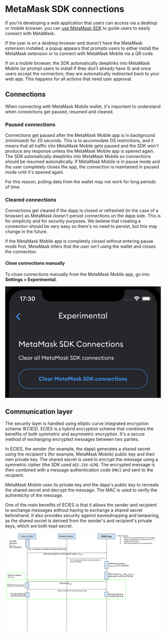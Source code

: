 # MetaMask SDK connections

If you're developing a web application that users can access via a desktop or mobile browser, you
can [use MetaMask SDK](../how-to/use-sdk) to guide users to easily connect with MetaMask.

If the user is on a desktop browser and doesn't have the MetaMask extension installed, a popup
appears that prompts users to either install the MetaMask extension or to connect with MetaMask
Mobile via a QR code.

If on a mobile browser, the SDK automatically deeplinks into MetaMask Mobile (or prompt users to
install if they don't already have it) and once users accept the connection, they are
automatically redirected back to your web app.
This happens for all actions that need user approval.

## Connections

When connecting with MetaMask Mobile wallet, it's important to understand when connections get
paused, resumed and cleared.

### Paused connections

Connections get paused after the MetaMask Mobile app is in background (minimized) for 20 seconds.
This is to accomodate OS restrictions, and it means that all traffic into MetaMask Mobile gets
paused and the SDK won't produce any response unless the MetaMask Mobile app is opened again.
The SDK automatically deeplinks into MetaMask Mobile so connections should be resumed automatically.
If MetaMask Mobile is in pause mode and the user completely closes the app, the connection is
maintained in paused mode until it's opened again.

For this reason, polling data from the wallet may not work for long periods of time.

### Cleared connections

Connections get cleared if the dapp is closed or refreshed (in the case of a browser) as MetaMask
doesn't persist connections on the dapp side.
This is for simplicity and for security purposes.
We believe that creating a connection should be very easy so there's no need to persist, but this
may change in the future.

If the MetaMask Mobile app is completely closed without entering pause mode first, MetaMask infers
that the user isn't using the wallet and closes the connection.

#### Close connections manually

To close connections manually from the MetaMask Mobile app, go into **Settings > Experimental**.

![Connections](../assets/sdk-clear-connections.png)

## Communication layer

The security layer is handled using elliptic curve integrated encryption scheme (ECIES).
ECIES is a hybrid encryption scheme that combines the benefits of both symmetric and asymmetric encryption.
It's a secure method of exchanging encrypted messages between two parties.

In ECIES, the sender (for example, the dapp) generates a shared secret using the recipient's
(for example, MetaMask Mobile) public key and their own private key.
The shared secret is used to encrypt the message using a symmetric cipher (the SDK used `AES-256-GCM`).
The encrypted message is then combined with a message authentication code (`MAC`) and sent to the recipient.

MetaMask Mobile uses its private key and the dapp's public key to recreate the shared secret and
decrypt the message.
The MAC is used to verify the authenticity of the message.

One of the main benefits of ECIES is that it allows the sender and recipient to exchange messages
without having to exchange a shared secret beforehand.
It also provides security against eavesdropping and tampering, as the shared secret is derived from
the sender's and recipient's private keys, which are both kept secret.

![Sequence diagram](../assets/sdk-comm-diagram.svg)
